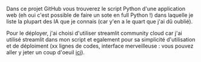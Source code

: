 Dans ce projet GitHub vous trouverez le script Python d'une application web (eh oui c'est possible de faire un sote en full Python !) dans laquelle je liste la plupart des IA que je connais (car y'en a le quart que j'ai dû oublié).

Pour le déployer, j'ai choisi d'utiliser streamlit community cloud car j'ai utilisé streamlit dans mon script et egalement pour sa simplicité d'utilisation et de déploiment (xx lignes de codes, interface merveilleuse : vous pouvez aller y jeter un coup d'oeuil [ici](favourite-ai.streamlit.app)).
